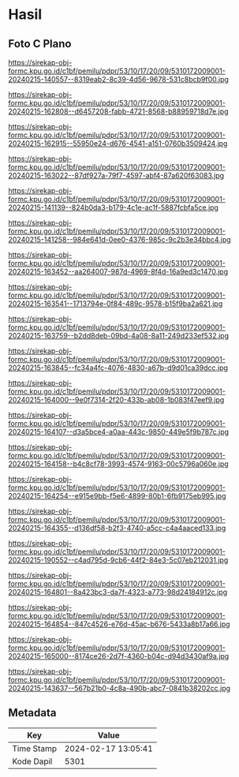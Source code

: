 # Hasil

## Foto C Plano

https://sirekap-obj-formc.kpu.go.id/c1bf/pemilu/pdpr/53/10/17/20/09/5310172009001-20240215-140557--8319eab2-8c39-4d56-9678-531c8bcb9f00.jpg

https://sirekap-obj-formc.kpu.go.id/c1bf/pemilu/pdpr/53/10/17/20/09/5310172009001-20240215-162808--d6457208-fabb-4721-8568-b88959718d7e.jpg

https://sirekap-obj-formc.kpu.go.id/c1bf/pemilu/pdpr/53/10/17/20/09/5310172009001-20240215-162915--55950e24-d676-4541-a151-0760b3509424.jpg

https://sirekap-obj-formc.kpu.go.id/c1bf/pemilu/pdpr/53/10/17/20/09/5310172009001-20240215-163022--87df927a-79f7-4597-abf4-87a620f63083.jpg

https://sirekap-obj-formc.kpu.go.id/c1bf/pemilu/pdpr/53/10/17/20/09/5310172009001-20240215-141139--824b0da3-b179-4c1e-ac1f-5887fcbfa5ce.jpg

https://sirekap-obj-formc.kpu.go.id/c1bf/pemilu/pdpr/53/10/17/20/09/5310172009001-20240215-141258--984e641d-0ee0-4376-985c-9c2b3e34bbc4.jpg

https://sirekap-obj-formc.kpu.go.id/c1bf/pemilu/pdpr/53/10/17/20/09/5310172009001-20240215-163452--aa264007-987d-4969-8f4d-16a9ed3c1470.jpg

https://sirekap-obj-formc.kpu.go.id/c1bf/pemilu/pdpr/53/10/17/20/09/5310172009001-20240215-163541--1713794e-0f84-489c-9578-b15f9ba2a621.jpg

https://sirekap-obj-formc.kpu.go.id/c1bf/pemilu/pdpr/53/10/17/20/09/5310172009001-20240215-163759--b2dd8deb-09bd-4a08-8a11-249d233ef532.jpg

https://sirekap-obj-formc.kpu.go.id/c1bf/pemilu/pdpr/53/10/17/20/09/5310172009001-20240215-163845--fc34a4fc-4076-4830-a67b-d9d01ca39dcc.jpg

https://sirekap-obj-formc.kpu.go.id/c1bf/pemilu/pdpr/53/10/17/20/09/5310172009001-20240215-164000--9e0f7314-2f20-433b-ab08-1b083f47eef9.jpg

https://sirekap-obj-formc.kpu.go.id/c1bf/pemilu/pdpr/53/10/17/20/09/5310172009001-20240215-164107--d3a5bce4-a0aa-443c-9850-449e5f9b787c.jpg

https://sirekap-obj-formc.kpu.go.id/c1bf/pemilu/pdpr/53/10/17/20/09/5310172009001-20240215-164158--b4c8cf78-3993-4574-9163-00c5796a060e.jpg

https://sirekap-obj-formc.kpu.go.id/c1bf/pemilu/pdpr/53/10/17/20/09/5310172009001-20240215-164254--e915e9bb-f5e6-4899-80b1-6fb9175eb995.jpg

https://sirekap-obj-formc.kpu.go.id/c1bf/pemilu/pdpr/53/10/17/20/09/5310172009001-20240215-164355--d136df58-b2f3-4740-a5cc-c4a4aaced133.jpg

https://sirekap-obj-formc.kpu.go.id/c1bf/pemilu/pdpr/53/10/17/20/09/5310172009001-20240215-190552--c4ad795d-9cb6-44f2-84e3-5c07eb212031.jpg

https://sirekap-obj-formc.kpu.go.id/c1bf/pemilu/pdpr/53/10/17/20/09/5310172009001-20240215-164801--8a423bc3-da7f-4323-a773-98d24184912c.jpg

https://sirekap-obj-formc.kpu.go.id/c1bf/pemilu/pdpr/53/10/17/20/09/5310172009001-20240215-164854--847c4526-e76d-45ac-b676-5433a8b17a66.jpg

https://sirekap-obj-formc.kpu.go.id/c1bf/pemilu/pdpr/53/10/17/20/09/5310172009001-20240215-165000--8174ce26-2d7f-4360-b04c-d94d3430af9a.jpg

https://sirekap-obj-formc.kpu.go.id/c1bf/pemilu/pdpr/53/10/17/20/09/5310172009001-20240215-143637--567b21b0-4c8a-490b-abc7-0841b38202cc.jpg


## Metadata

| Key        | Value               |
| ---------- | ------------------- |
| Time Stamp | 2024-02-17 13:05:41 |
| Kode Dapil | 5301                |



